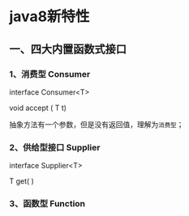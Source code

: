 # java8新特性

## 一、四大内置函数式接口

### 1、消费型 Consumer

interface	Consumer\<T>

void	accept ( T t)

抽象方法有一个参数，但是没有返回值，理解为`消费型`；



### 2、供给型接口 Supplier

interface	Supplier\<T>

T	get( )



### 3、函数型 Function



